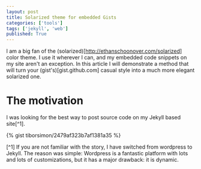```yaml
---
layout: post
title: Solarized theme for embedded Gists
categories: ['tools']
tags: ['jekyll', 'web']
published: True
---
```


I am a big fan of the (solarized)[http://ethanschoonover.com/solarized] color theme. I use it wherever I can, and my embedded code snippets on my site aren't an exception. In this article I will demonstrate a method that will turn your (gist's)[gist.github.com] casual style into a much more elegant solarized one.

# The motivation

I was looking for the best way to post source code on my Jekyll based site[^1].


{% gist tiborsimon/2479af323b7af1381a35 %}

[^1] If you are not familiar with the story, I have switched from wordpress to Jekyll. The reason was simple: Wordpress is a fantastic platform with lots and lots of customizations, but it has a major  drawback: it is dynamic. 

